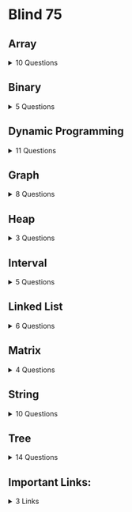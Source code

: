 # Blind 75

## Array

<details>
<summary>10 Questions</summary>

1. [Two Sum](https://leetcode.com/problems/two-sum/)
1. [Best Time to Buy and Sell Stock](https://leetcode.com/problems/best-time-to-buy-and-sell-stock/)
1. [Contains Duplicate](https://leetcode.com/problems/contains-duplicate/)
1. [Product of Array Except Self](https://leetcode.com/problems/product-of-array-except-self/)
1. [Maximum Subarray](https://leetcode.com/problems/maximum-subarray/)
1. [Maximum Product Subarray](https://leetcode.com/problems/maximum-product-subarray/)
1. [Find Minimum in Rotated Sorted Array](https://leetcode.com/problems/find-minimum-in-rotated-sorted-array/)
1. [Search in Rotated Sorted Array](https://leetcode.com/problems/search-in-rotated-sorted-array/)
1. [3 Sum](https://leetcode.com/problems/3sum/)
1. [Container With Most Water](https://leetcode.com/problems/container-with-most-water/)

</details>

## Binary

<details>
<summary>5 Questions</summary>

1. [Sum of Two Integers](https://leetcode.com/problems/sum-of-two-integers/)
1. [Number of 1 Bits](https://leetcode.com/problems/number-of-1-bits/)
1. [Counting Bits](https://leetcode.com/problems/counting-bits/)
1. [Missing Number](https://leetcode.com/problems/missing-number/)
1. [Reverse Bits](https://leetcode.com/problems/reverse-bits/)

</details>

## Dynamic Programming

<details>
<summary>11 Questions</summary>

1. [Climbing Stairs](https://leetcode.com/problems/climbing-stairs/)
1. [Coin Change](https://leetcode.com/problems/coin-change/)
1. [Longest Increasing Subsequence](https://leetcode.com/problems/longest-increasing-subsequence/)
1. [Longest Common Subsequence](https://leetcode.com/problems/longest-common-subsequence/)
1. [Word Break Problem](https://leetcode.com/problems/word-break/)
1. [Combination Sum](https://leetcode.com/problems/combination-sum-iv/)
1. [House Robber](https://leetcode.com/problems/house-robber/)
1. [House Robber II](https://leetcode.com/problems/house-robber-ii/)
1. [Decode Ways](https://leetcode.com/problems/decode-ways/)
1. [Unique Paths](https://leetcode.com/problems/unique-paths/)
1. [Jump Game](https://leetcode.com/problems/jump-game/)

</details>

## Graph

<details>
<summary>8 Questions</summary>

1. [Clone Graph](https://leetcode.com/problems/clone-graph/)
1. [Course Schedule](https://leetcode.com/problems/course-schedule/)
1. [Pacific Atlantic Water Flow](https://leetcode.com/problems/pacific-atlantic-water-flow/)
1. [Number of Islands](https://leetcode.com/problems/number-of-islands/)
1. [Longest Consecutive Sequence](https://leetcode.com/problems/longest-consecutive-sequence/)
1. [Alien Dictionary (Leetcode Premium)](https://leetcode.com/problems/alien-dictionary/)
1. [Graph Valid Tree (Leetcode Premium)](https://leetcode.com/problems/graph-valid-tree/)
1. [Number of Connected Components in an Undirected Graph (Leetcode Premium)](https://leetcode.com/problems/number-of-connected-components-in-an-undirected-graph/)

</details>

## Heap

<details>
<summary>3 Questions</summary>

1. [Merge K Sorted Lists](https://leetcode.com/problems/merge-k-sorted-lists/)
1. [Top K Frequent Elements](https://leetcode.com/problems/top-k-frequent-elements/)
1. [Find Median from Data Stream](https://leetcode.com/problems/find-median-from-data-stream/)

</details>

## Interval

<details>
<summary>5 Questions</summary>

1. [Insert Interval](https://leetcode.com/problems/insert-interval/)
1. [Merge Intervals](https://leetcode.com/problems/merge-intervals/)
1. [Non-overlapping Intervals](https://leetcode.com/problems/non-overlapping-intervals/)
1. [Meeting Rooms (Leetcode Premium)](https://leetcode.com/problems/meeting-rooms/)
1. [Meeting Rooms II (Leetcode Premium)](https://leetcode.com/problems/meeting-rooms-ii/)

</details>

## Linked List

<details>
<summary>6 Questions</summary>

1. [Reverse a Linked List](https://leetcode.com/problems/reverse-linked-list/)
1. [Detect Cycle in a Linked List](https://leetcode.com/problems/linked-list-cycle/)
1. [Merge Two Sorted Lists](https://leetcode.com/problems/merge-two-sorted-lists/)
1. [Merge K Sorted Lists](https://leetcode.com/problems/merge-k-sorted-lists/)
1. [Remove Nth Node From End Of List](https://leetcode.com/problems/remove-nth-node-from-end-of-list/)
1. [Reorder List](https://leetcode.com/problems/reorder-list/)

</details>

## Matrix

<details>
<summary>4 Questions</summary>

1. [Set Matrix Zeroes](https://leetcode.com/problems/set-matrix-zeroes/)
1. [Spiral Matrix](https://leetcode.com/problems/spiral-matrix/)
1. [Rotate Image](https://leetcode.com/problems/rotate-image/)
1. [Word Search](https://leetcode.com/problems/word-search/)

</details>

## String

<details>
<summary>10 Questions</summary>

1. [Longest Substring Without Repeating Characters](https://leetcode.com/problems/longest-substring-without-repeating-characters/)
1. [Longest Repeating Character Replacement](https://leetcode.com/problems/longest-repeating-character-replacement/)
1. [Minimum Window Substring](https://leetcode.com/problems/minimum-window-substring/)
1. [Valid Anagram](https://leetcode.com/problems/valid-anagram/)
1. [Group Anagrams](https://leetcode.com/problems/group-anagrams/)
1. [Valid Parentheses](https://leetcode.com/problems/valid-parentheses/)
1. [Valid Palindrome](https://leetcode.com/problems/valid-palindrome/)
1. [Longest Palindromic Substring](https://leetcode.com/problems/longest-palindromic-substring/)
1. [Palindromic Substrings](https://leetcode.com/problems/palindromic-substrings/)
1. [Encode and Decode Strings (Leetcode Premium)](https://leetcode.com/problems/encode-and-decode-strings/)

</details>

## Tree

<details>
<summary>14 Questions</summary>

1. [Maximum Depth of Binary Tree](https://leetcode.com/problems/maximum-depth-of-binary-tree/)
1. [Same Tree](https://leetcode.com/problems/same-tree/)
1. [Invert/Flip Binary Tree](https://leetcode.com/problems/invert-binary-tree/)
1. [Binary Tree Maximum Path Sum](https://leetcode.com/problems/binary-tree-maximum-path-sum/)
1. [Binary Tree Level Order Traversal](https://leetcode.com/problems/binary-tree-level-order-traversal/)
1. [Serialize and Deserialize Binary Tree](https://leetcode.com/problems/serialize-and-deserialize-binary-tree/)
1. [Subtree of Another Tree](https://leetcode.com/problems/subtree-of-another-tree/)
1. [Construct Binary Tree from Preorder and Inorder Traversal](https://leetcode.com/problems/construct-binary-tree-from-preorder-and-inorder-traversal/)
1. [Validate Binary Search Tree](https://leetcode.com/problems/validate-binary-search-tree/)
1. [Kth Smallest Element in a BST](https://leetcode.com/problems/kth-smallest-element-in-a-bst/)
1. [Lowest Common Ancestor of BST](https://leetcode.com/problems/lowest-common-ancestor-of-a-binary-search-tree/)
1. [Implement Trie (Prefix Tree)](https://leetcode.com/problems/implement-trie-prefix-tree/)
1. [Add and Search Word](https://leetcode.com/problems/add-and-search-word-data-structure-design/)
1. [Word Search II](https://leetcode.com/problems/word-search-ii/)

</details>

## Important Links:

<details>
<summary>3 Links</summary>

1. [Blind 75](https://leetcode.com/discuss/general-discussion/460599/blind-75-leetcode-questions)
1. [14 Patterns to Ace Any Coding Interview Question](https://hackernoon.com/14-patterns-to-ace-any-coding-interview-question-c5bb3357f6ed)
1. [Grind 75](https://www.techinterviewhandbook.org/grind75)

</details>
